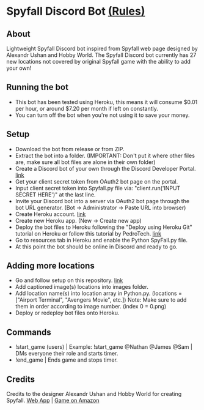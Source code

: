 # Spyfall Discord Bot [(Rules)](https://www.spyfall.app/gamerules)

## About
Lightweight Spyfall Discord bot inspired from Spyfall web page designed by Alexandr Ushan and Hobby World. The Spyfall Discord bot currently has 27 new locations not covered by original Spyfall game with the ability to add your own!

## Running the bot
- This bot has been tested using Heroku, this means it will consume $0.01 per hour, or around $7.20 per month if left on constantly.
- You can turn off the bot when you're not using it to save your money.

## Setup
- Download the bot from release or from ZIP.
- Extract the bot into a folder. (IMPORTANT: Don't put it where other files are, make sure all bot files are alone in their own folder)
- Create a Discord bot of your own through the Discord Developer Portal. [link](https://discord.com/developers/applications)
- Get your client secret token from OAuth2 bot page on the portal.
- Input client secret token into Spyfall.py file via: "client.run('INPUT SECRET HERE')" at the last line.
- Invite your Discord bot into a server via OAuth2 bot page through the bot URL generator. (Bot -> Administrator -> Paste URL into browser)
- Create Heroku account. [link](https://dashboard.heroku.com/apps)
- Create new Heroku app. (New -> Create new app)
- Deploy the bot files to Heroku following the "Deploy using Heroku Git" tutorial on Heroku or follow this tutorial by PedroTech. [link](https://www.youtube.com/watch?v=DQk3zJlY-eE&t=252s)
- Go to resources tab in Heroku and enable the Python SpyFall.py file.
- At this point the bot should be online in Discord and ready to go.

## Adding more locations
- Go and follow setup on this repository. [link](https://github.com/Nathan-Carpenter-Git/Image-Captioner/tree/main)
- Add captioned image(s) locations into images folder.
- Add location name(s) into location array in Python.py. (locations = ["Airport Terminal", "Avengers Movie", etc.]) Note: Make sure to add them in order according to image number. (index 0 = 0.png)
- Deploy or redeploy bot files onto Heroku.

## Commands
- !start_game (users) | Example: !start_game @Nathan @James @Sam | DMs everyone their role and starts timer.
- !end_game | Ends game and stops timer.

## Credits
Credits to the designer Alexandr Ushan and Hobby World for creating Spyfall. [Web App](https://www.spyfall.app) | [Game on Amazon](https://www.amazon.com/Cryptozoic-Entertainment-CZE01904-Spyfall-Card/dp/B00Y4TYRT8)
